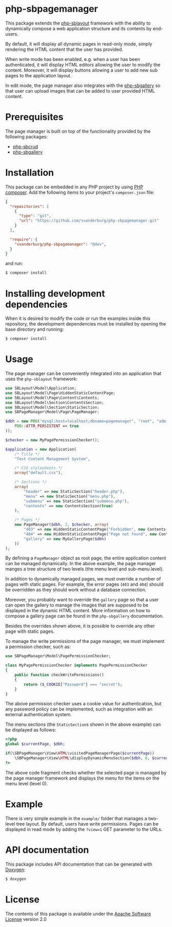 php-sbpagemanager
=================
This package extends the
[php-sblayout](https://github.com/svanderburg/php-sblayout) framework with
the ability to dynamically compose a web application structure and its
contents by end-users.

By default, it will display all dynamic pages in read-only mode, simply
rendering the HTML content that the user has provided.

When write mode has been enabled, e.g. when a user has been authenticated, it
will display HTML editors allowing the user to modify the content. Moreover,
it will display buttons allowing a user to add new sub pages to the application
layout.

In edit mode, the page manager also integrates with the
[php-sbgallery](https://github.com/svanderburg/php-sbgallery) so that user can
upload images that can be added to user provided HTML content.

Prerequisites
=============
The page manager is built on top of the functionality provided by the following
packages:

* [php-sbcrud](https://github.com/svanderburg/php-sbcrud)
* [php-sbgallery](https://github.com/svanderburg/php-sbgallery)

Installation
============
This package can be embedded in any PHP project by using
[PHP composer](https://getcomposer.org). Add the following items to your
project's `composer.json` file:

```json
{
  "repositories": [
    {
      "type": "git",
      "url": "https://github.com/svanderburg/php-sbpagemanager.git"
    }
  ],

  "require": {
    "svanderburg/php-sbpagemanager": "@dev",
  }
}
```

and run:

```bash
$ composer install
```

Installing development dependencies
===================================
When it is desired to modify the code or run the examples inside this
repository, the development dependencies must be installed by opening
the base directory and running:

```bash
$ composer install
```


Usage
=====
The page manager can be conveniently integrated into an application that uses
the `php-sblayout` framework:

```php
use SBLayout\Model\Application;
use SBLayout\Model\Page\HiddenStaticContentPage;
use SBLayout\Model\Page\Content\Contents;
use SBLayout\Model\Section\ContentsSection;
use SBLayout\Model\Section\StaticSection;
use SBPageManager\Model\Page\PageManager;

$dbh = new PDO("mysql:host=localhost;dbname=pagemanager", "root", "admin", array(
    PDO::ATTR_PERSISTENT => true
));

$checker = new MyPagePermissionChecker();

$application = new Application(
    /* Title */
    "Test Content Management System",

    /* CSS stylesheets */
    array("default.css"),

    /* Sections */
    array(
        "header" => new StaticSection("header.php"),
        "menu" => new StaticSection("menu.php"),
        "submenu" => new StaticSection("submenu.php"),
        "contents" => new ContentsSection(true)
    ),

    /* Pages */
    new PageManager($dbh, 2, $checker, array(
        "403" => new HiddenStaticContentPage("Forbidden", new Contents("error/403.php")),
        "404" => new HiddenStaticContentPage("Page not found", new Contents("error/404.php")),
        "gallery" => new MyGalleryPage($dbh)
    ))
);
```

By defining a `PageManager` object as root page, the entire application content
can be managed dynamically. In the above example, the page manager manges a tree
structure of two levels (the menu level and sub-menu level).

In addition to dynamically managed pages, we must override a number of pages with
static pages. For example, the error pages (`403` and `404`) should be
overridden as they should work without a database connection.

Moreover, you probably want to override the `gallery` page so that a user can
open the gallery to manage the images that are supposed to be displayed in the
dynamic HTML content. More information on how to compose a gallery page can be
found in the `php-sbgallery` documentation.

Besides the overrides shown above, it is possible to override any other page
with static pages.

To manage the write permissions of the page manager, we must implement a
permission checker, such as:

```php
use SBPageManager\Model\PagePermissionChecker;

class MyPagePermissionChecker implements PagePermissionChecker
{
    public function checkWritePermissions()
    {
        return ($_COOKIE["Password"] === "secret");
    }
}
```

The above permission checker uses a cookie value for authentication, but any
password policy can be implemented, such as integration with an external
authentication system.

The menu sections (the `StaticSection`s shown in the above example) can be
displayed as follows:

```php
<?php
global $currentPage, $dbh;

if(\SBPageManager\View\HTML\visitedPageManagerPage($currentPage))
    \SBPageManager\View\HTML\displayDynamicMenuSection($dbh, 0, $currentPage);
?>
```

The above code fragment checks whether the selected page is managed by the page
manager framework and displays the menu for the items on the menu level (level
0).

Example
=======
There is very simple example in the `example/` folder that manages a two-level
tree layout. By default, users have write permissions. Pages can be displayed
in read mode by adding the `?view=1` GET parameter to the URLs.

API documentation
=================
This package includes API documentation that can be generated with
[Doxygen](https://www.doxygen.nl):

```bash
$ doxygen
```

License
=======
The contents of this package is available under the
[Apache Software License](http://www.apache.org/licenses/LICENSE-2.0.html)
version 2.0
